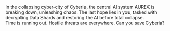 In the collapsing cyber-city of Cyberia, the central AI system AUREX is breaking down, unleashing chaos. 
The last hope lies in you, tasked with decrypting Data Shards and restoring the AI before total collapse.  
Time is running out. 
Hostile threats are everywhere. 
Can you save Cyberia?
